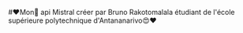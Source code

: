 #❤️Mon🍟 api Mistral créer par Bruno Rakotomalala étudiant de l'école supérieure polytechnique d'Antananarivo😍❤️
